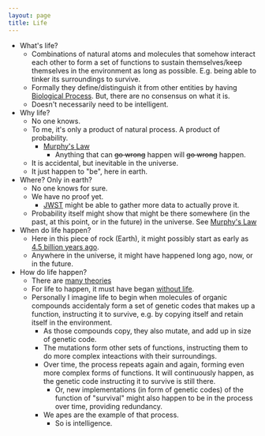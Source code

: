 ```yaml
---
layout: page
title: Life
---
```


- What's life?
  - Combinations of natural atoms and molecules that somehow interact each other to form a set of functions to sustain themselves/keep themselves in the environment as long as possible. E.g. being able to tinker its surroundings to survive.
  - Formally they define/distinguish it from other entities by having [Biological Process](https://en.wikipedia.org/wiki/Biological_process). But, there are no consensus on what it is.
  - Doesn't necessarily need to be intelligent.
- Why life?
  - No one knows.
  - To me, it's only a product of natural process. A product of probability.
      - [Murphy's Law](https://en.wikipedia.org/wiki/Murphy%27s_law)
        - Anything that can ~~go wrong~~ happen will ~~go wrong~~ happen.
  - It is accidental, but inevitable in the universe.
  - It just happen to "be", here in earth.
- Where? Only in earth?
  - No one knows for sure.
  - We have no proof yet.
      - [JWST](https://en.wikipedia.org/wiki/James_Webb_Space_Telescope) might be able to gather more data to actually prove it.
  - Probability itself might show that might be there somewhere (in the past, at this point, or in the future) in the universe. See [Murphy's Law](#L14)
- When do life happen?
  - Here in this piece of rock (Earth), it might possibly start as early as [4.5 billion years ago](https://en.wikipedia.org/wiki/Earliest_known_life_forms).
  - Anywhere in the universe, it might have happened long ago, now, or in the future.
- How do life happen?
  - There are [many theories](https://www.livescience.com/13363-7-theories-origin-life.html)
  - For life to happen, it must have began [without life](https://en.wikipedia.org/wiki/Abiogenesis).
  - Personally I imagine life to begin when molecules of organic compounds accidentaly form a set of genetic codes that makes up a function, instructing it to survive, e.g. by copying itself and retain itself in the environment.
    - As those compounds copy, they also mutate, and add up in size of genetic code.
    - The mutations form other sets of functions, instructing them to do more complex inteactions with their surroundings.
    - Over time, the process repeats again and again, forming even more complex forms of functions. It will continuously happen, as the genetic code instructing it to survive is still there.
      - Or, new implementations (in form of genetic codes) of the function of "survival" might also happen to be in the process over time, providing redundancy.
    - We apes are the example of that process.
      - So is intelligence.

